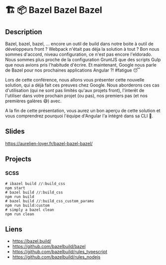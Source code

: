 # 🏗 📦 Bazel Bazel Bazel

## Description

Bazel, bazel, bazel, ... encore un outil de build dans notre boite à outil de développeurs front ? Webpack n'était pas déja la solution à tout ? Bon nous sommes d'accord, niveau configuration, ce n'est pas encore l'eldorado. Nous sommes plus proche de la configuration GruntJS que des scripts Gulp que nous avions pris l'habitude d'écrire. Et maintenant, Google nous parle de Bazel pour nos prochaines applications Angular ?! #fatigue 😴

Lors de cette conférence, nous allons vous présenter cette nouvelle solution, qui a déjà fait ces preuves chez Google. Nous aborderons ces cas d'utilisation (qui ne sont pas limités qu'aux projets front), l'interêt de l'utiliser dans votre prochain projet (ou pas), nos premiers pas (et nos premières galères 😅) avec.

A la fin de cette présentation, vous aurez un bon aperçu de cette solution et vous comprendrez pourquoi l'équipe d'Angular l'a intégré dans sa CLI 🎉.

## Slides

https://aurelien-loyer.fr/bazel-bazel-bazel/

## Projects

### SCSS

```
# ibazel build //:build_css
npm start
# bazel build //:build_css
npm run build 
# bazel build //:build_css_custom_params
npm run build:custom
# simply a bazel clean
npm run clean
```


## Liens

- https://bazel.build/
- https://github.com/bazelbuild/bazel
- https://github.com/bazelbuild/rules_typescript
- https://github.com/bazelbuild/rules_nodejs
